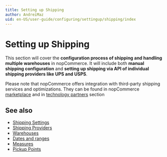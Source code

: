 ```yaml
---
title: Setting up Shipping
author: AndreiMaz
uid: en-US/user-guide/configuring/settingup/shipping/index
---
```


# Setting up Shipping

This section will cover the **configuration process of shipping and handling multiple warehouses** in nopCommerce. It will include both **manual shipping configuration** and **setting up shipping via API of individual shipping providers like UPS and USPS**.

Please note that nopCommerce offers integration with third-party shipping services and optimizations. They can be found in nopCommerce [marketplace](http://www.nopcommerce.com/marketplace.aspx) and in [technology partners](http://www.nopcommerce.com/technologypartners.aspx) section

## See also

* [Shipping Settings](xref:en-US/user-guide/configuring/settingup/shipping/settings)
* [Shipping Providers](xref:en-US/user-guide/configuring/settingup/shipping/providers/index)
* [Warehouses](xref:en-US/user-guide/configuring/settingup/shipping/warehouses)
* [Dates and ranges](xref:en-US/user-guide/configuring/settingup/shipping/dates-ranges)
* [Measures](xref:en-US/user-guide/configuring/settingup/shipping/measures)
* [Pickup Points](xref:en-US/user-guide/configuring/settingup/shipping/pickup-Points)